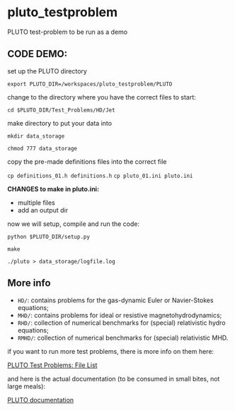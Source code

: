 # pluto_testproblem
PLUTO test-problem to be run as a demo

## CODE DEMO:

set up the PLUTO directory

`export PLUTO_DIR=/workspaces/pluto_testproblem/PLUTO`

change to the directory where you have the correct files to start:

`cd $PLUTO_DIR/Test_Problems/HD/Jet`

make directory to put your data into

`mkdir data_storage`

`chmod 777 data_storage`

copy the pre-made definitions files into the correct file

`cp definitions_01.h definitions.h`
`cp pluto_01.ini pluto.ini`



**CHANGES to make in pluto.ini:**

- multiple files
- add an output dir

now we will setup, compile and run the code:

`python $PLUTO_DIR/setup.py`

`make`

`./pluto > data_storage/logfile.log`


## More info

- `HD/`: contains problems for the gas-dynamic Euler or Navier-Stokes equations;
- `MHD/`: contains problems for ideal or resistive magnetohydrodynamics;
- `RHD/`: collection of numerical benchmarks for (special) relativistic hydro equations;
- `RMHD/`: collection of numerical benchmarks for (special) relativistic MHD.

if you want to run more test problems, there is more info on them here: 

[PLUTO Test Problems: File List](http://plutocode.ph.unito.it/Doxygen/Test_Problems/files.html)


and here is the actual documentation (to be consumed in small bites, not large meals):

[PLUTO documentation](http://plutocode.ph.unito.it/userguide.pdf)
